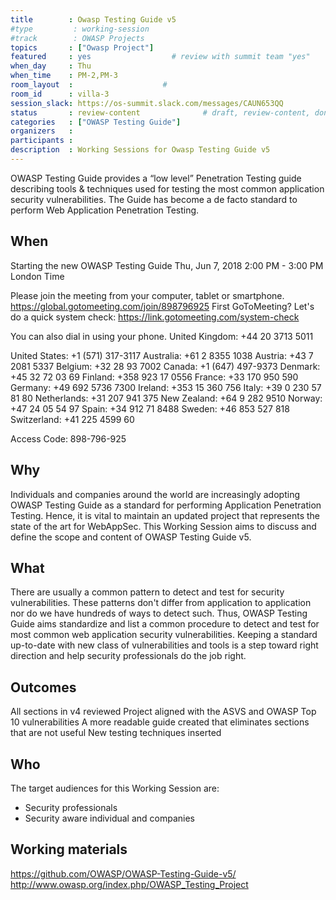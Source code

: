 ```yaml
---
title        : Owasp Testing Guide v5
#type         : working-session
#track        : OWASP Projects
topics       : ["Owasp Project"]
featured     : yes                  # review with summit team "yes"
when_day     : Thu
when_time    : PM-2,PM-3
room_layout  :                    #
room_id      : villa-3
session_slack: https://os-summit.slack.com/messages/CAUN653QQ
status       : review-content              # draft, review-content, done
categories   : ["OWASP Testing Guide"]
organizers   :
participants :
description  : Working Sessions for Owasp Testing Guide v5
---
```



OWASP Testing Guide provides a “low level” Penetration Testing guide describing tools & techniques used for testing the most common application security vulnerabilities. The Guide has become a de facto standard to perform Web Application Penetration Testing.

## When

Starting the new OWASP Testing Guide 
Thu, Jun 7, 2018 2:00 PM - 3:00 PM London Time 

Please join the meeting from your computer, tablet or smartphone. 
https://global.gotomeeting.com/join/898796925 
First GoToMeeting? Let's do a quick system check: https://link.gotomeeting.com/system-check 

You can also dial in using your phone. 
United Kingdom: +44 20 3713 5011 

United States: +1 (571) 317-3117 
Australia: +61 2 8355 1038 
Austria: +43 7 2081 5337 
Belgium: +32 28 93 7002 
Canada: +1 (647) 497-9373 
Denmark: +45 32 72 03 69 
Finland: +358 923 17 0556 
France: +33 170 950 590 
Germany: +49 692 5736 7300 
Ireland: +353 15 360 756 
Italy: +39 0 230 57 81 80 
Netherlands: +31 207 941 375 
New Zealand: +64 9 282 9510 
Norway: +47 24 05 54 97 
Spain: +34 912 71 8488 
Sweden: +46 853 527 818 
Switzerland: +41 225 4599 60 

Access Code: 898-796-925 


## Why

Individuals and companies around the world are increasingly adopting OWASP Testing Guide as a standard for performing Application Penetration Testing. Hence, it is vital to maintain an updated project that represents the state of the art for WebAppSec. This Working Session aims to discuss and define the scope and content of OWASP Testing Guide v5.

## What

There are usually a common pattern to detect and test for security vulnerabilities. These patterns don't differ from application to application nor do we have hundreds of ways to detect such. Thus, OWASP Testing Guide aims standardize and list a common procedure to detect and test for most common web application security vulnerabilities. Keeping a standard up-to-date with new class of vulnerabilities and tools is a step toward right direction and help security professionals do the job right.

## Outcomes

All sections in v4 reviewed
Project aligned with the ASVS and OWASP Top 10 vulnerabilities
A more readable guide created that eliminates sections that are not useful
New testing techniques inserted

## Who

The target audiences for this Working Session are:
- Security professionals
- Security aware individual and companies

## Working materials

https://github.com/OWASP/OWASP-Testing-Guide-v5/
http://www.owasp.org/index.php/OWASP_Testing_Project

